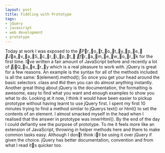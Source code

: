 ```yaml
---
layout: post
title: Fiddling with Prototype
tags:
- jQuery
- javascript
- web development
- prototype
---
```

Today at work I was exposed to the _P_r_o_t_o_t_y_p_e_ _J_a_v_a_S_c_r_i_p_t_ _f_r_a_m_e_w_o_r_k for the first
time. Ive written a fair amount of JavaScript before and recently a lot of
_j_Q_u_e_r_y which is a real pleasure to work with. jQuery is great for a few
reasons. An example is the syntax for all of the methods included is all the
same:
$(element).method();
So once you get your head around the basic selectors .class and #id then you
can do almost anything instantly. Another great thing about jQuery is the
documentation, the formatting is awesome, easy to find what you want and enough
examples to show you what to do.
Looking at it now, I think it would have been easier to pickup prototype
without having learnt to use jQuery first. I spent my first 10 minutes trying
to find a method similar to jQuerys text() or html() to set the contents of an
element. I almost smacked myself in the head when I realised that the answer in
prototype was innerHtml().
By the end of the day I could defiantly see the purpose of prototype. To me it
feels more like an extension of JavaScript, throwing in helper methods here and
there to make common tasks easy. Although I dont think ill be using it over
jQuery if given the choice. jQuery has better documentation, convention and
from what I read its quicker too.
